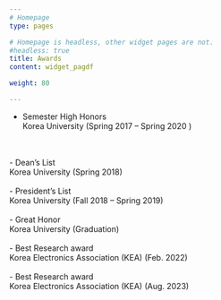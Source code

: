 ```yaml
---
# Homepage
type: pages

# Homepage is headless, other widget pages are not.
#headless: true
title: Awards
content: widget_pagdf

weight: 80

---
```


- Semester High Honors <br> Korea University (Spring 2017 – Spring 2020 )
<br>
<br>
- Dean’s List <br> Korea University (Spring 2018)
<br>
<br>
- President’s List <br> Korea University  (Fall 2018 – Spring 2019)
<br>
<br>
- Great Honor <br> Korea University (Graduation)
<br>
<br>
- Best Research award <br> Korea Electronics Association (KEA) (Feb. 2022)
<br>
<br>
- Best Research award <br> Korea Electronics Association (KEA) (Aug. 2023)



